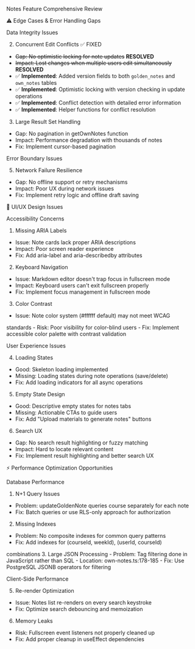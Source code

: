 Notes Feature Comprehensive Review

⚠️ Edge Cases & Error Handling Gaps

Data Integrity Issues

2. Concurrent Edit Conflicts ✅ FIXED

- ~~Gap: No optimistic locking for note updates~~ **RESOLVED**
- ~~Impact: Lost changes when multiple users edit simultaneously~~ **RESOLVED**
- ✅ **Implemented**: Added version fields to both `golden_notes` and `own_notes` tables
- ✅ **Implemented**: Optimistic locking with version checking in update operations
- ✅ **Implemented**: Conflict detection with detailed error information
- ✅ **Implemented**: Helper functions for conflict resolution

3. Large Result Set Handling

- Gap: No pagination in getOwnNotes function
- Impact: Performance degradation with thousands of notes
- Fix: Implement cursor-based pagination

Error Boundary Issues

5. Network Failure Resilience

- Gap: No offline support or retry mechanisms
- Impact: Poor UX during network issues
- Fix: Implement retry logic and offline draft saving

🎨 UI/UX Design Issues

Accessibility Concerns

1. Missing ARIA Labels

- Issue: Note cards lack proper ARIA descriptions
- Impact: Poor screen reader experience
- Fix: Add aria-label and aria-describedby attributes

2. Keyboard Navigation

- Issue: Markdown editor doesn't trap focus in fullscreen mode
- Impact: Keyboard users can't exit fullscreen properly
- Fix: Implement focus management in fullscreen mode

3. Color Contrast

- Issue: Note color system (#ffffff default) may not meet WCAG

standards - Risk: Poor visibility for color-blind users - Fix: Implement accessible color palette with contrast validation

User Experience Issues

4. Loading States

- Good: Skeleton loading implemented
- Missing: Loading states during note operations (save/delete)
- Fix: Add loading indicators for all async operations

5. Empty State Design

- Good: Descriptive empty states for notes tabs
- Missing: Actionable CTAs to guide users
- Fix: Add "Upload materials to generate notes" buttons

6. Search UX

- Gap: No search result highlighting or fuzzy matching
- Impact: Hard to locate relevant content
- Fix: Implement result highlighting and better search UX

⚡ Performance Optimization Opportunities

Database Performance

1. N+1 Query Issues

- Problem: updateGoldenNote queries course separately for each note
- Fix: Batch queries or use RLS-only approach for authorization

2. Missing Indexes

- Problem: No composite indexes for common query patterns
- Fix: Add indexes for (courseId, weekId), (userId, courseId)

combinations 3. Large JSON Processing - Problem: Tag filtering done in JavaScript rather than SQL - Location: own-notes.ts:178-185 - Fix: Use PostgreSQL JSONB operators for filtering

Client-Side Performance

5. Re-render Optimization

- Issue: Notes list re-renders on every search keystroke
- Fix: Optimize search debouncing and memoization

6. Memory Leaks

- Risk: Fullscreen event listeners not properly cleaned up
- Fix: Add proper cleanup in useEffect dependencies
